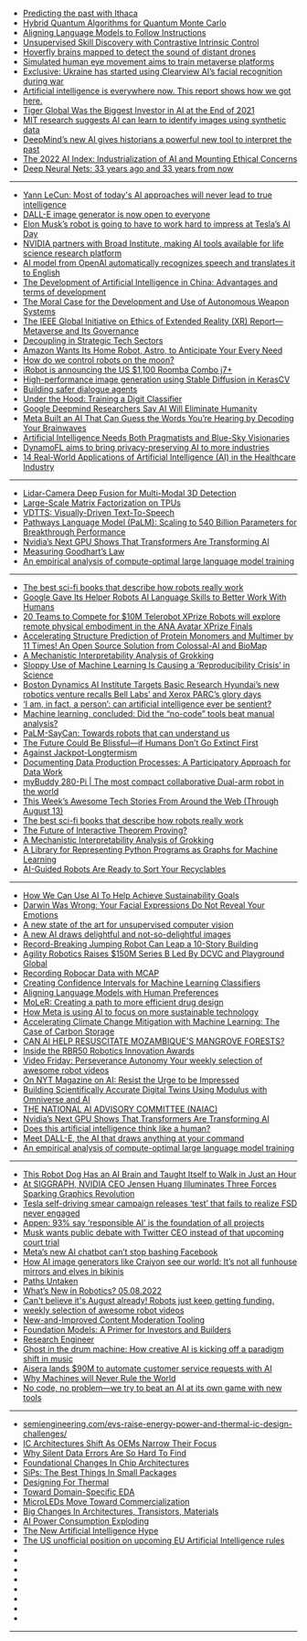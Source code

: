 - [Predicting the past with Ithaca](https://deepmind.com/blog/article/Predicting-the-past-with-Ithaca)
- [Hybrid Quantum Algorithms for Quantum Monte Carlo](ai.googleblog.com/2022/03/hybrid-quantum-algorithms-for-quantum.html)
- [Aligning Language Models
to Follow Instructions](https://openai.com/blog/instruction-following/)
- [Unsupervised Skill Discovery with Contrastive Intrinsic Control](https://bair.berkeley.edu/blog/)
- [Hoverfly brains mapped to detect the sound of distant drones](https://www.sciencedaily.com/news/computers_math/artificial_intelligence/)
- [Simulated human eye movement aims to train metaverse platforms](sciencedaily.com/releases/2022/03/220307132000.htm)
- [Exclusive: Ukraine has started using Clearview AI’s facial recognition during war](https://www.reuters.com/technology/exclusive-ukraine-has-started-using-clearview-ais-facial-recognition-during-war-2022-03-13/)
- [Artificial intelligence is everywhere now. This report shows how we got here.](https://www.popsci.com/technology/stanford-artificial-intelligence-index-report/)
- [Tiger Global Was the Biggest
Investor in AI at the End of 2021](https://www.institutionalinvestor.com/article/b1x340yv0htnyl/Tiger-Global-Was-the-Biggest-Investor-in-AI-at-the-End-of-2021)
- [MIT research suggests AI can learn to identify images using synthetic data](https://www.siliconrepublic.com/machines/machine-learning-images-mit-ai)
- [DeepMind’s new AI gives historians a powerful new tool to interpret the past](https://arstechnica.com/science/2022/03/deepminds-new-ai-tool-helps-resolve-debate-over-ancient-athenian-decrees/)
- [The 2022 AI Index: Industrialization of AI and Mounting Ethical Concerns](https://hai.stanford.edu/news/2022-ai-index-industrialization-ai-and-mounting-ethical-concerns)
- [Deep Neural Nets: 33 years ago and 33 years from now](https://karpathy.github.io/2022/03/14/lecun1989/)
-----------
- [Yann LeCun: Most of today's AI approaches will never lead to true intelligence](https://www.zdnet.com/article/metas-ai-guru-lecun-most-of-todays-ai-approaches-will-never-lead-to-true-intelligence/)
- [DALL-E image generator is now open to everyone](https://cur.at/avhJcsR?m=web)
- [Elon Musk’s robot is going to have to work hard to impress at Tesla’s AI Day](https://cur.at/LRdKlbF?m=web)
- [NVIDIA partners with Broad Institute, making AI tools available for life science research platform](https://cur.at/BgWEs23?m=web)
- [AI model from OpenAI automatically recognizes speech and translates it to English](https://cur.at/sRXqpiY?m=web)
- [The Development of Artificial Intelligence in China: Advantages and terms of development](https://cur.at/PAvvksc?m=web)
- [The Moral Case for the Development and Use of Autonomous Weapon Systems](https://cur.at/2DYHqZM?m=web)
- [The IEEE Global Initiative on Ethics of Extended Reality (XR) Report—Metaverse and Its Governance](https://cur.at/1uIF0mB?m=web)
- [Decoupling in Strategic Tech Sectors](https://cur.at/STSfufV?m=web)
- [Amazon Wants Its Home Robot, Astro, to Anticipate Your Every Need](https://cur.at/p419zAQ?m=web)
- [How do we control robots on the moon?](https://cur.at/VjADfCA?m=web)
- [iRobot is announcing the US $1,100 Roomba Combo j7+](https://cur.at/AZ1HyNe?m=web)
- [High-performance image generation using Stable Diffusion in KerasCV](https://cur.at/5nz7sjY?m=web)
- [Building safer dialogue agents](https://cur.at/JHwBoY4?m=web)
- [Under the Hood: Training a Digit Classifier](https://cur.at/E5MqI8c?m=web)
- [Google Deepmind Researchers Say AI Will Eliminate Humanity](https://cur.at/4aN4Wub?m=web)
- [Meta Built an AI That Can Guess the Words You’re Hearing by Decoding Your Brainwaves](https://cur.at/JlmktJt?m=web)
- [Artificial Intelligence Needs Both Pragmatists and Blue-Sky Visionaries](https://cur.at/wzbyGHI?m=web)
- [DynamoFL aims to bring privacy-preserving AI to more industries](https://cur.at/9rTRY9H?m=web)
- [14 Real-World Applications of Artificial Intelligence (AI) in the Healthcare Industry](https://cur.at/dR0S3bz?m=web)
------------
- [Lidar-Camera Deep Fusion for Multi-Modal 3D Detection](https://ai.googleblog.com/2022/04/lidar-camera-deep-fusion-for-multi.html)
- [Large-Scale Matrix Factorization on TPUs](https://ai.go[]()ogleblog.com/2022/04/large-scale-matrix-factorization-on-tpus.html)
- [VDTTS: Visually-Driven Text-To-Speech](https://ai.googleblog.com/2022/04/vdtts-visually-driven-text-to-speech.html)
- [Pathways Language Model (PaLM): Scaling to 540 Billion Parameters for Breakthrough Performance](https://ai.googleblog.com/2022/04/pathways-language-model-palm-scaling-to.html)
- [Nvidia’s Next GPU Shows That Transformers Are Transforming AI](https://spectrum.ieee.org/nvidias-next-gpu-shows-that-transformers-are-transforming-ai?utm_campaign=Artificial%2BIntelligence%2BWeekly&utm_medium=web&utm_source=Artificial_Intelligence_Weekly_270#toggle-gdpr)
- [Measuring Goodhart’s Law](https://openai.com/blog/measuring-goodharts-law/?utm_campaign=Artificial%2BIntelligence%2BWeekly&utm_medium=web&utm_source=Artificial_Intelligence_Weekly_270)
- [An empirical analysis of compute-optimal large language model training](https://www.deepmind.com/publications/an-empirical-analysis-of-compute-optimal-large-language-model-training?utm_campaign=Artificial%2BIntelligence%2BWeekly&utm_medium=web&utm_source=Artificial_Intelligence_Weekly_270)

---------------
- [The best sci-fi books that describe how robots really work](https://robohub.org/the-best-sci-fi-books-that-describe-how-robots-really-work/)
- [Google Gave Its Helper Robots AI Language Skills to Better Work With Humans](https://singularityhub.com/2022/08/22/google-gave-its-helper-robots-ai-language-skills-to-better-work-with-humans/)
- [20 Teams to Compete for $10M Telerobot XPrize Robots will explore remote physical embodiment in the ANA Avatar XPrize Finals](https://spectrum.ieee.org/ana-avatar-xprize-competition)
- [Accelerating Structure Prediction of Protein Monomers and Multimer by 11 Times! An Open Source Solution from Colossal-AI and BioMap](https://syncedreview.com/2022/08/23/accelerating-structure-prediction-of-protein-monomers-and-multimer-by-11-times-an-open-source-solution-from-colossal-ai-and-biomap/)
- [A Mechanistic Interpretability Analysis of Grokking](https://www.alignmentforum.org/posts/N6WM6hs7RQMKDhYjB/a-mechanistic-interpretability-analysis-of-grokking)
- [Sloppy Use of Machine Learning Is Causing a ‘Reproducibility Crisis’ in Science](https://www.wired.com/story/machine-learning-reproducibility-crisis/)
- [Boston Dynamics AI Institute Targets Basic Research Hyundai’s new robotics venture recalls Bell Labs’ and Xerox PARC’s glory days](https://spectrum.ieee.org/boston-dynamics-ai-institute-hyundai)
- [‘I am, in fact, a person’: can artificial intelligence ever be sentient?](https://www.theguardian.com/technology/2022/aug/14/can-artificial-intelligence-ever-be-sentient-googles-new-ai-program-is-raising-questions)
- [Machine learning, concluded: Did the “no-code” tools beat manual analysis?](https://arstechnica.com/information-technology/2022/08/no-code-wrapped-our-ml-experiment-concludes-but-did-the-machine-win/)
- [PaLM-SayCan: Towards robots that can understand us](https://everydayrobots.com/thinking/palm-saycan-googleresearch)
- [The Future Could Be Blissful—if Humans Don’t Go Extinct First](https://www.wired.co.uk/article/will-macaskill-longtermism)
- [Against Jackpot-Longtermism](https://davekarpf.substack.com/p/against-jackpot-longtermism)
- [Documenting Data Production Processes: A Participatory Approach for Data Work](https://arxiv.org/pdf/2207.04958.pdf)
- [myBuddy 280-Pi | The most compact collaborative Dual-arm robot in the world](https://spectrum.ieee.org/elephant-robotics-mybuddy)
- [This Week’s Awesome Tech Stories From Around the Web (Through August 13)](https://singularityhub.com/2022/08/13/this-weeks-awesome-tech-stories-from-around-the-web-through-august-13/)
- [The best sci-fi books that describe how robots really work](https://robohub.org/the-best-sci-fi-books-that-describe-how-robots-really-work/)
- [The Future of Interactive Theorem Proving?](https://xenaproject.wordpress.com/2022/08/16/the-future-of-interactive-theorem-proving/)
- [A Mechanistic Interpretability Analysis of Grokking](https://www.alignmentforum.org/posts/N6WM6hs7RQMKDhYjB/a-mechanistic-interpretability-analysis-of-grokking)
- [A Library for Representing Python Programs as Graphs for Machine Learning](https://arxiv.org/pdf/2208.07461.pdf)
- [AI-Guided Robots Are Ready to Sort Your Recyclables](https://spectrum.ieee.org/paddlepaddle-baidu)

----------------------
- [How We Can Use AI To Help Achieve Sustainability Goals](https://www.forbes.com/sites/forbestechcouncil/2022/04/26/how-we-can-use-ai-to-help-achieve-sustainability-goals/)
- [Darwin Was Wrong: Your Facial Expressions Do Not Reveal Your Emotions](https://www.scientificamerican.com/article/darwin-was-wrong-your-facial-expressions-do-not-reveal-your-emotions/)
- [A new state of the art for unsupervised computer vision](https://news.mit.edu/2022/new-unsupervised-computer-vision-algorithm-stego-0421)
- [A new AI draws delightful and not-so-delightful images](https://www.vox.com/future-perfect/23023538/ai-dalle-2-openai-bias-gpt-3-incentives)
- [Record-Breaking Jumping Robot Can Leap a 10-Story Building](https://www.scientificamerican.com/article/record-breaking-jumping-robot-can-leap-a-10-story-building/)
- [Agility Robotics Raises $150M Series B Led By DCVC and Playground Global](https://agilityrobotics.com/news/2022/future-robotics)
- [Recording Robocar Data with MCAP](https://foxglove.dev/blog/recording-robocar-data-with-mcap)
- [Creating Confidence Intervals for Machine Learning Classifiers
](https://sebastianraschka.com/blog/2022/confidence-intervals-for-ml.html)
- [Aligning Language Models with Human Preferences](https://nlp.stanford.edu/seminar/details/ethanperez.shtml)
- [MoLeR: Creating a path to more efficient drug design](https://www.microsoft.com/en-us/research/blog/moler-creating-a-path-to-more-efficient-drug-design/)
- [How Meta is using AI to focus on more sustainable technology](https://siliconangle.com/2022/04/18/meta-using-ai-focus-sustainable-technology/)
- [Accelerating Climate Change Mitigation with Machine Learning: The Case of Carbon Storage](https://developer.nvidia.com/blog/accelerating-climate-change-mitigation-with-machine-learning-the-case-of-carbon-storage/)
- [CAN AI HELP RESUSCITATE MOZAMBIQUE'S MANGROVE FORESTS?](https://www.fairplanet.org/story/can-ai-help-resuscitate-mozambiques-mangrove-forests/)
- [Inside the RBR50 Robotics Innovation Awards](https://www.roboticsbusinessreview.com/innovation/inside-the-rbr50-robotics-innovation-awards/)
- [Video Friday: Perseverance Autonomy Your weekly selection of awesome robot videos](https://spectrum.ieee.org/video-friday-perseverance-autonomy)
- [On NYT Magazine on AI: Resist the Urge to be Impressed](https://medium.com/@emilymenonbender/on-nyt-magazine-on-ai-resist-the-urge-to-be-impressed-3d92fd9a0edd)
- [Building Scientifically Accurate Digital Twins Using Modulus with Omniverse and AI](https://developer.nvidia.com/blog/building-scientifically-accurate-digital-twins-using-modulus-with-omniverse-and-ai/)
- [THE NATIONAL AI ADVISORY COMMITTEE (NAIAC)](https://www.ai.gov/naiac/)
- [Nvidia’s Next GPU Shows That Transformers Are Transforming AI](https://spectrum.ieee.org/nvidias-next-gpu-shows-that-transformers-are-transforming-ai)
- [Does this artificial intelligence think like a human?](https://news.mit.edu/2022/does-this-artificial-intelligence-think-human-0406)
- [Meet DALL-E, the AI that draws anything at your command](https://www.seattletimes.com/business/technology/meet-dall-e-the-ai-that-draws-anything-at-your-command/)
- [An empirical analysis of compute-optimal large language model training](https://www.deepmind.com/publications/an-empirical-analysis-of-compute-optimal-large-language-model-training?)

-----------------

- [This Robot Dog Has an AI Brain and Taught Itself to Walk in Just an Hour](https://singularityhub.com/2022/08/08/this-robot-dog-has-an-ai-brain-and-taught-itself-to-walk-in-just-an-hour/)
- [At SIGGRAPH, NVIDIA CEO Jensen Huang Illuminates Three Forces Sparking Graphics Revolution](https://blogs.nvidia.com/blog/2022/08/09/siggraph-huang-metaverse-ai/)
- [Tesla self-driving smear campaign releases ‘test’ that fails to realize FSD never engaged](https://electrek.co/2022/08/10/tesla-self-driving-smear-campaign-releases-test-fails-fsd-never-engaged/)
- [Appen: 93% say ‘responsible AI’ is the foundation of all projects](https://www.artificialintelligence-news.com/2022/08/10/appen-93-say-responsible-ai-foundation-all-projects/)
- [Musk wants public debate with Twitter CEO instead of that upcoming court trial](https://arstechnica.com/tech-policy/2022/08/musk-challenges-twitter-ceo-to-debate-twitter-will-stick-to-its-lawsuit-instead/)
- [Meta’s new AI chatbot can’t stop bashing Facebook](https://www.theguardian.com/technology/2022/aug/09/blenderbot-meta-chatbot-facebook)
- [How AI image generators like Craiyon see our world: It’s not all funhouse mirrors and elves in bikinis](https://www.grid.news/story/technology/2022/08/08/how-ai-image-generators-like-craiyon-see-our-world-its-not-all-funhouse-mirrors-and-elves-in-bikinis/)
- [Paths Untaken](https://verfassungsblog.de/paths-untaken/)
- [What’s New in Robotics? 05.08.2022](https://blog.robotiq.com/whats-new-in-robotics-05.08.2022)
- [Can't believe it's August already! Robots just keep getting funding.](https://www.getrevue.co/profile/svrobo/issues/can-t-believe-it-s-august-already-robots-just-keep-getting-funding-1276996)
- [weekly selection of awesome robot videos](https://spectrum.ieee.org/video-friday-build-a-chair)
- [New-and-Improved Content Moderation Tooling](https://openai.com/blog/new-and-improved-content-moderation-tooling/)
- [Foundation Models: A Primer for Investors and Builders](https://gradientflow.com/foundation-models-non-technical-guide/)
- [Research Engineer](https://boards.greenhouse.io/thealleninstitute/jobs/2059893)
- [Ghost in the drum machine: How creative AI is kicking off a paradigm shift in music](https://musictech.com/features/opinion-analysis/ai-artist-developers-isongwriting-production/)
- [Aisera lands $90M to automate customer service requests with AI](https://techcrunch.com/2022/08/03/aisera-lands-90m-to-automate-customer-service-requests-with-ai/)
- [Why Machines will Never Rule the World](https://www.taylorfrancis.com/books/mono/10.4324/9781003310105/machines-never-rule-world-barry-smith-jobst-landgrebe)
- [No code, no problem—we try to beat an AI at its own game with new tools](https://arstechnica.com/information-technology/2022/08/new-year-new-ai-challenge-can-we-create-an-algorithm-to-predict-heart-attacks/)

------------------
- [semiengineering.com/evs-raise-energy-power-and-thermal-ic-design-challenges/](https://semiengineering.com/evs-raise-energy-power-and-thermal-ic-design-challenges/)
- [IC Architectures Shift As OEMs Narrow Their Focus](https://semiengineering.com/ic-architectures-shift-as-oems-narrow-their-focus/)
- [Why Silent Data Errors Are So Hard To Find](https://semiengineering.com/why-silent-data-errors-are-so-hard-to-find/)
- [Foundational Changes In Chip Architectures](https://semiengineering.com/foundational-changes-in-chip-architectures/)
- [SiPs: The Best Things In Small Packages](https://semiengineering.com/sips-the-best-things-in-small-packages/)
- [Designing For Thermal](https://semiengineering.com/designing-for-thermal/)
- [Toward Domain-Specific EDA](https://semiengineering.com/toward-domain-specific-eda/)
- [MicroLEDs Move Toward Commercialization](https://semiengineering.com/microleds-move-toward-commercialization/)
- [Big Changes In Architectures, Transistors, Materials](https://semiengineering.com/big-changes-in-architectures-transistors-materials/)
- [AI Power Consumption Exploding](https://semiengineering.com/ai-power-consumption-exploding/)
- [The New Artificial Intelligence Hype](https://nunocoracao.com/posts/202210-the-new-ai-hype/)
- [The US unofficial position on upcoming EU Artificial Intelligence rules](https://www.euractiv.com/section/digital/news/the-us-unofficial-position-on-upcoming-eu-artificial-intelligence-rules/)
- []()
- []()
- []()
- []()
- []()
- []()
- []()
- []()




------------------------

